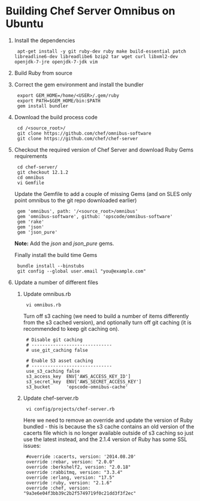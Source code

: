 # Building Chef Server Omnibus on Ubuntu

1. Install the dependencies 

		apt-get install -y git ruby-dev ruby make build-essential patch libreadline6-dev libreadlibe6 bzip2 tar wget curl libxml2-dev openjdk-7-jre openjdk-7-jdk vim 

2. Build Ruby from source

3. Correct the gem environment and install the bundler
	
		export GEM_HOME=/home/<USER>/.gem/ruby
		export PATH=$GEM_HOME/bin:$PATH
		gem install bundler
	
4. Download the build process code
	
		cd /<source_root>/
		git clone https://github.com/chef/omnibus-software
		git clone https://github.com/chef/chef-server

5. Checkout the required version of Chef Server and download Ruby Gems requirements

		cd chef-server/
		git checkout 12.1.2
		cd omnibus
		vi Gemfile
	
	Update the Gemfile to add a couple of missing Gems (and on SLES only point omnibus to the git repo downloaded earlier)
	
		gem 'omnibus', path: '/<source_root>/omnibus'
		gem 'omnibus-software', github: 'opscode/omnibus-software'
		gem 'rake'
		gem 'json'
		gem 'json_pure'
	
	**Note:** Add the *json* and *json_pure* gems.
	
	Finally install the build time Gems

		bundle install --binstubs
		git config --global user.email "you@example.com"
	
6. Update a number of different files
	
	1. Update omnibus.rb
	
			vi omnibus.rb
	
		Turn off s3 caching (we need to build a number of items differently from the s3 cached version), and optionally turn off git caching (it is recommended to keep git caching on).

			# Disable git caching
			# ------------------------------
			# use_git_caching false
			
			# Enable S3 asset caching
			# ------------------------------
			use_s3_caching false
			s3_access_key  ENV['AWS_ACCESS_KEY_ID']
			s3_secret_key  ENV['AWS_SECRET_ACCESS_KEY']
			s3_bucket      'opscode-omnibus-cache'
			
	2. Update chef-server.rb

			vi config/projects/chef-server.rb

		Here we need to remove an override and update the version of Ruby bundled - this is because the s3 cache contains an old version of the cacerts file which is no longer available outside of s3 caching so just use the latest instead, and the 2.1.4 version of Ruby has some SSL issues:

			#override :cacerts, version: '2014.08.20'
			override :rebar, version: "2.0.0"
			override :berkshelf2, version: "2.0.18"
			override :rabbitmq, version: "3.3.4"
			override :erlang, version: "17.5"
			override :ruby, version: "2.1.6"
			override :chef, version: "9a3e6e04f3bb39c2b2f5749719f0c21dd3f3f2ec"
